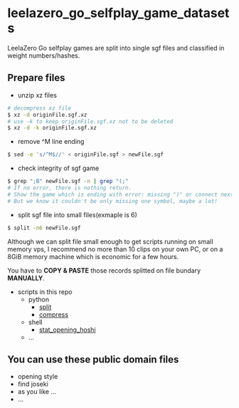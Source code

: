 # leelazero_go_selfplay_game_datasets
LeelaZero Go selfplay games are split into single sgf files and classified in weight numbers/hashes.

## Prepare files

* unzip xz files
```bash
# decompress xz file
$ xz -d originFile.sgf.xz
# use -k to keep originFile.sgf.xz not to be deleted
$ xz -d -k originFile.sgf.xz
```
* remove ^M line ending
```bash
$ sed -e 's/^M$//' < originFile.sgf > newFile.sgf
```

* check integrity of sgf game 
```bash
$ grep ";B" newFile.sgf -n | grep "(;"
# If no error, there is nothing return.
# Show the game which is ending with error: missing ")" or connect next directly
# But we know it couldn't be only missing one symbol, maybe a lot!
```

* split sgf file into small files(exmaple is 6)
```bash
$ split -n6 newFile.sgf
```
  Although we can split file small enough to get scripts running on small memory vps, 
  I recommend no more than 10 clips on your own PC, 
  or on a 8GiB memory machine which is economic for a few hours.
  
  You have to **COPY & PASTE** those records splitted on file bundary **MANUALLY**.
* scripts in this repo
  * python
    * [split](python/split.py)
    * [compress](python/compress.py)
  * shell
    * [stat_opening_hoshi](shell/stat_opening_hoshi.sh)
  * ...


## You can use these public domain files

  * opening style
  * find joseki
  * as you like ...
  * ...
